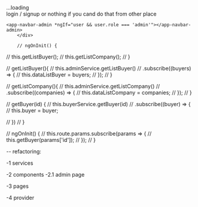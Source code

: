 <div *ngIf="loading">
...loading
</div>

<div *ngIf="!loading">
	<div *ngIf="!user">
		login / signup or nothing if you cand do that from other place
	</div>

	<app-navbar-admin *ngIf="user && user.role === 'admin'"></app-navbar-admin>
		</div>

		// ngOnInit() {
//     this.getListBuyer();
//     this.getListCompany();
//   }

//   getListBuyer(){
//     this.adminService.getListBuyer()
//     .subscribe((buyers) => {
//       this.dataListBuyer = buyers;
//     });
//   }

//   getListCompany(){
//     this.adminService.getListCompany()
//     .subscribe((companies) => {
//       this.dataListCompany = companies;
//     });
//   }

// getBuyer(id) {
//     this.buyerService.getBuyer(id)
//       .subscribe((buyer) => {
//         this.buyer = buyer;
         
//     })
//   }

// ngOnInit() {
//     this.route.params.subscribe(params => {
//       this.getBuyer(params['id']);
//     });
//   }


-- refactoring:

-1 services

-2 components
-2.1 admin page

-3 pages

-4 provider


